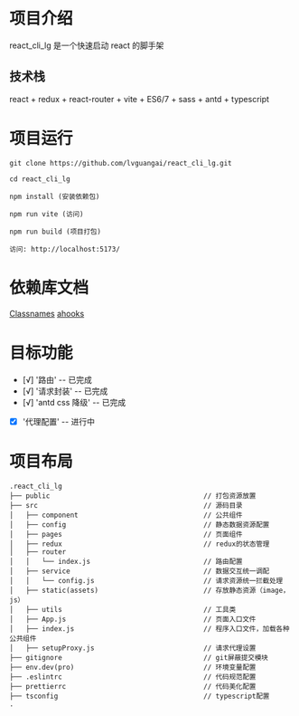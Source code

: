 # 项目介绍

react_cli_lg 是一个快速启动 react 的脚手架

## 技术栈

react + redux + react-router + vite + ES6/7 + sass + antd + typescript

# 项目运行

```
git clone https://github.com/lvguangai/react_cli_lg.git

cd react_cli_lg

npm install (安装依赖包)

npm run vite (访问)

npm run build (项目打包)

访问: http://localhost:5173/

```

# 依赖库文档

[Classnames](github.com/JedWatson/classnames)
[ahooks](https://ahooks.gitee.io/zh-CN/hooks/use-event-listener)

# 目标功能

- [√] '路由' -- 已完成
- [√] '请求封装' -- 已完成
- [√] 'antd css 降级' -- 已完成
- [x] '代理配置' -- 进行中

# 项目布局

```
.react_cli_lg
├── public                                      // 打包资源放置
├── src                                         // 源码目录
│   ├── component                               // 公共组件
│   ├── config                                  // 静态数据资源配置
│   ├── pages                                   // 页面组件
│   ├── redux                                   // redux的状态管理
│   ├── router
│   │   └── index.js                            // 路由配置
│   ├── service                                 // 数据交互统一调配
│   │   └── config.js                           // 请求资源统一拦截处理
│   ├── static(assets)                          // 存放静态资源（image， js）
│   ├── utils                                   // 工具类
│   ├── App.js                                  // 页面入口文件
│   ├── index.js                                // 程序入口文件，加载各种公共组件
│   ├── setupProxy.js                           // 请求代理设置
├── gitignore                                   // git屏蔽提交模块
├── env.dev(pro)                                // 环境变量配置
├── .eslintrc                                   // 代码规范配置
├── prettierrc                                  // 代码美化配置
├── tsconfig                                    // typescript配置
.
```
